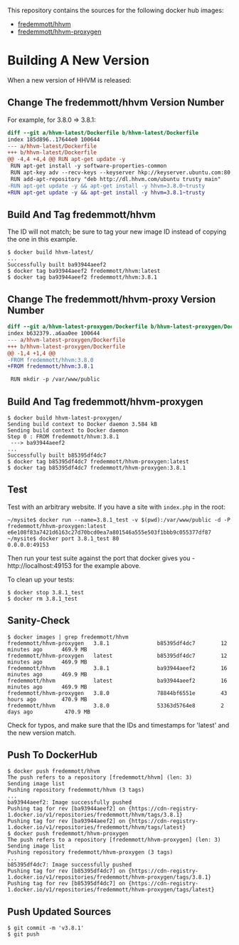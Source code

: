 This repository contains the sources for the following docker hub images:

 - [fredemmott/hhvm](https://registry.hub.docker.com/u/fredemmott/hhvm/)
 - [fredemmott/hhvm-proxygen](https://registry.hub.docker.com/u/fredemmott/hhvm-proxygen/)

Building A New Version
======================

When a new version of HHVM is released:

Change The fredemmott/hhvm Version Number
-----------------------------------------

For example, for 3.8.0 => 3.8.1:

```diff
diff --git a/hhvm-latest/Dockerfile b/hhvm-latest/Dockerfile
index 185d896..17644e0 100644
--- a/hhvm-latest/Dockerfile
+++ b/hhvm-latest/Dockerfile
@@ -4,4 +4,4 @@ RUN apt-get update -y
 RUN apt-get install -y software-properties-common
 RUN apt-key adv --recv-keys --keyserver hkp://keyserver.ubuntu.com:80 0x5a16e7281be7
 RUN add-apt-repository "deb http://dl.hhvm.com/ubuntu trusty main"
-RUN apt-get update -y && apt-get install -y hhvm=3.8.0~trusty
+RUN apt-get update -y && apt-get install -y hhvm=3.8.1~trusty
```

Build And Tag fredemmott/hhvm
-----------------------------

The ID will not match; be sure to tag your new image ID instead of copying
the one in this example.

```
$ docker build hhvm-latest/
...
Successfully built ba93944aeef2
$ docker tag ba93944aeef2 fredemmott/hhvm:latest
$ docker tag ba93944aeef2 fredemmott/hhvm:3.8.1
```

Change The fredemmott/hhvm-proxy Version Number
-----------------------------------------------

```diff
diff --git a/hhvm-latest-proxygen/Dockerfile b/hhvm-latest-proxygen/Dockerfile
index b632379..a6aa0ee 100644
--- a/hhvm-latest-proxygen/Dockerfile
+++ b/hhvm-latest-proxygen/Dockerfile
@@ -1,4 +1,4 @@
-FROM fredemmott/hhvm:3.8.0
+FROM fredemmott/hhvm:3.8.1

 RUN mkdir -p /var/www/public
```

Build And Tag fredemmott/hhvm-proxygen
--------------------------------------

```
$ docker build hhvm-latest-proxygen/
Sending build context to Docker daemon 3.584 kB
Sending build context to Docker daemon
Step 0 : FROM fredemmott/hhvm:3.8.1
 ---> ba93944aeef2
...
Successfully built b85395df4dc7
$ docker tag b85395df4dc7 fredemmott/hhvm-proxygen:latest
$ docker tag b85395df4dc7 fredemmott/hhvm-proxygen:3.8.1
```

Test
----

Test with an arbitrary website. If you have a site with `index.php` in the root:

```
~/mysite$ docker run --name=3.8.1_test -v $(pwd):/var/www/public -d -P fredemmott/hhvm-proxygen:latest
e6e108f83a7421d6163c27d70bcd0ea7a801546a555e503f1bbb9c055377df87
~/mysite$ docker port 3.8.1_test 80
0.0.0.0:49153
```

Then run your test suite against the port that docker gives you - http://localhost:49153 for the example above.

To clean up your tests:

```
$ docker stop 3.8.1_test
$ docker rm 3.8.1_test
```

Sanity-Check
------------

```
$ docker images | grep fredemmott/hhvm
fredemmott/hhvm-proxygen   3.8.1               b85395df4dc7        12 minutes ago      469.9 MB
fredemmott/hhvm-proxygen   latest              b85395df4dc7        12 minutes ago      469.9 MB
fredemmott/hhvm            3.8.1               ba93944aeef2        16 minutes ago      469.9 MB
fredemmott/hhvm            latest              ba93944aeef2        16 minutes ago      469.9 MB
fredemmott/hhvm-proxygen   3.8.0               78844bf6551e        43 hours ago        470.9 MB
fredemmott/hhvm            3.8.0               53363d5764e8        2 days ago          470.9 MB
```

Check for typos, and make sure that the IDs and timestamps for 'latest' and the new version match.

Push To DockerHub
-----------------

```
$ docker push fredemmott/hhvm
The push refers to a repository [fredemmott/hhvm] (len: 3)
Sending image list
Pushing repository fredemmott/hhvm (3 tags)
...
ba93944aeef2: Image successfully pushed
Pushing tag for rev [ba93944aeef2] on {https://cdn-registry-1.docker.io/v1/repositories/fredemmott/hhvm/tags/3.8.1}
Pushing tag for rev [ba93944aeef2] on {https://cdn-registry-1.docker.io/v1/repositories/fredemmott/hhvm/tags/latest}
$ docker push fredemmott/hhvm-proxygen
The push refers to a repository [fredemmott/hhvm-proxygen] (len: 3)
Sending image list
Pushing repository fredemmott/hhvm-proxygen (3 tags)
...
b85395df4dc7: Image successfully pushed
Pushing tag for rev [b85395df4dc7] on {https://cdn-registry-1.docker.io/v1/repositories/fredemmott/hhvm-proxygen/tags/3.8.1}
Pushing tag for rev [b85395df4dc7] on {https://cdn-registry-1.docker.io/v1/repositories/fredemmott/hhvm-proxygen/tags/latest}
```

Push Updated Sources
--------------------

```
$ git commit -m 'v3.8.1'
$ git push
```
